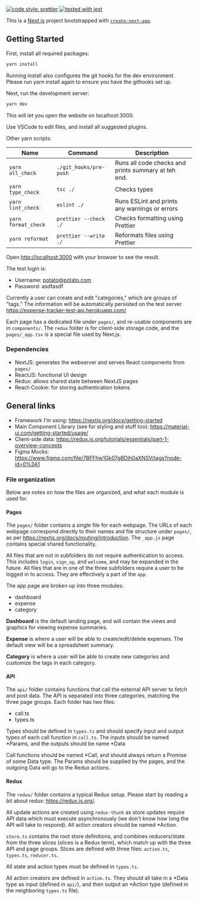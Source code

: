 [![code style: prettier](https://img.shields.io/badge/code_style-prettier-ff69b4.svg?style=flat-square)](https://github.com/prettier/prettier)
[![tested with jest](https://img.shields.io/badge/tested_with-jest-99424f.svg)](https://github.com/facebook/jest)


This is a [Next.js](https://nextjs.org/) project bootstrapped with [`create-next-app`](https://github.com/vercel/next.js/tree/canary/packages/create-next-app).

## Getting Started

First, install all required packages:

```bash
yarn install
```

Running install also configures the git hooks for the dev environment. Please run yarn install again to ensure you have the githooks set up.

Next, run the development server:

```bash
yarn dev
```

This will let you open the website on localhost:3000.

Use VSCode to edit files, and install all suggested plugins.

Other yarn scripts:

| Name | Command | Description |
| --- | --- | --- |
| `yarn all_check` | `./git_hooks/pre-push` | Runs all code checks and prints summary at teh end. |
| `yarn type_check` | `tsc ./` | Checks types |
| `yarn lint_check` | `eslint ./` | Runs ESLint and prints any warnings or errors |
| `yarn format_check` | `prettier --check ./` | Checks formatting using Prettier |
| `yarn reformat` | `prettier --write ./` | Reformats files using Prettier |

Open [http://localhost:3000](http://localhost:3000) with your browser to see the result.

The test login is:

-   Username: potato@potato.com
-   Password: asdfasdf

Currently a user can create and edit "categories," which are groups of "tags." The information will be automatically persisted on the test server https://expense-tracker-test-api.herokuapp.com/

Each page has a dedicated file under `pages/`, and re-usable components are in `components/`. The `redux` folder is for client-side storage code, and the `pages/_app.tsx` is a special file used by Next.js.

### Dependencies

-   NextJS: generates the webserver and serves React components from `pages/`
-   ReactJS: functional UI design
-   Redux: allows shared state between NextJS pages
-   React-Cookie: for storing authentication tokens

## General links

-   Framework I'm using: https://nextjs.org/docs/getting-started
-   Main Component Library (see for styling and stuff too): https://material-ui.com/getting-started/usage/
-   Client-side data: https://redux.js.org/tutorials/essentials/part-1-overview-concepts
-   Figma Mocks: https://www.figma.com/file/7BFFhw1Gk07gBDjh0aXNSV/tags?node-id=0%3A1

### File organization

Below are notes on how the files are organized, and what each module is used for.

#### Pages

The `pages/` folder contains a single file for each webpage. The URLs of each webpage correspond directly to their names and file structure under `pages/`, as per https://nextjs.org/docs/routing/introduction. The `_app.js` page contains special shared functionality.

All files that are not in subfolders do not require authentication to access. This includes `login`, `sign_up`, and `welcome`, and may be expanded in the future. All files that are in one of the three subfolders require a user to be logged in to access. They are effectively a part of the `app`.

The app page are broken up into three modules:

-   dashboard
-   expense
-   category

**Dashboard** is the default landing page, and will contain the views and graphics for viewing expense summaries.

**Expense** is where a user will be able to create/edit/delete expenses. The default view will be a spreadsheet summary.

**Category** is where a user will be able to create new categories and customize the tags in each category.

#### API

The `api/` folder contains functions that call the external API server to fetch and post data. The API is separated into three categories, matching the three page groups. Each folder has two files:

-   call.ts
-   types.ts

Types should be defined in `types.ts` and should specify input and output types of each call function in `call.ts`. The inputs should be named \*Params, and the outputs should be name \*Data

Call functions should be named \*Call, and should always return a Promise of some Data type. The Params should be supplied by the pages, and the outgoing Data will go to the Redux actions.

#### Redux

The `redux/` folder contains a typical Redux setup. Please start by reading a bit about redux: https://redux.js.org/.

All update actions are created using `redux-thunk` as store updates require API data which must execute asynchronously (we don't know how long the API will take to respond). All action creators should be named \*Action.

`store.ts` contains the root store definitions, and combines reducers/state from the three slices (slices is a Redux term), which match up with the three API and page groups. Slices are defined with three files: `action.ts`, `types.ts`, `reducer.ts`.

All state and action types must be defined in `types.ts`.

All action creators are defined in `action.ts`. They should all take in a \*Data type as input (defined in `api/`), and then output an \*Action type (defined in the neighboring `types.ts` file).
